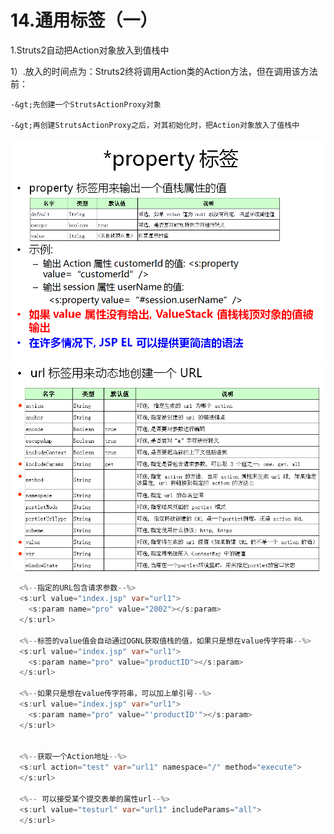 # 14.通用标签（一）

1.Struts2自动把Action对象放入到值栈中

1）.放入的时间点为：Struts2终将调用Action类的Action方法，但在调用该方法前：

	-&gt;先创建一个StrutsActionProxy对象

	-&gt;再创建StrutsActionProxy之后，对其初始化时，把Action对象放入了值栈中

![](/assets/14-1.png)![](/assets/14-2.png)

```java
  <%--指定的URL包含请求参数--%>
  <s:url value="index.jsp" var="url1">
    <s:param name="pro" value="2002"></s:param>
  </s:url>

  <%--标签的value值会自动通过OGNL获取值栈的值，如果只是想在value传字符串--%>
  <s:url value="index.jsp" var="url1">
    <s:param name="pro" value="productID"></s:param>
  </s:url>

  <%--如果只是想在value传字符串，可以加上单引号--%>
  <s:url value="index.jsp" var="url1">
    <s:param name="pro" value="'productID'"></s:param>
  </s:url>


  <%--获取一个Action地址--%>
  <s:url action="test" var="url1" namespace="/" method="execute">
  </s:url>

  <%-- 可以接受某个提交表单的属性url--%>
  <s:url value="testurl" var="url1" includeParams="all">
  </s:url>
```









